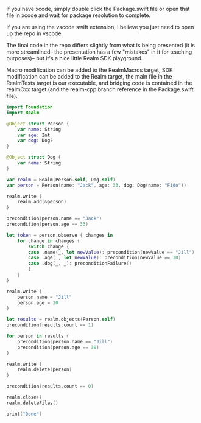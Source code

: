 If you have xcode, simply double click the Package.swift file or open that file in xcode and wait for package resolution to complete.

If you are using the vscode swift extension, I believe you just need to open up the repo in vscode.

The final code in the repo differs slightly from what is being presented (it is more streamlined– the presentation has a few "mistakes" in it for teaching purposes)– but it's a nice little Realm SDK playground.

Macro modification can be added to the RealmMacros target, SDK modification can be added to the Realm target, the main file in the RealmTests target is our executable, and bridging code is contained in the realmCxx target (and the realm-cpp branch reference in the Package.swift file).

```swift
import Foundation
import Realm

@Object struct Person {
    var name: String
    var age: Int
    var dog: Dog?
}

@Object struct Dog {
    var name: String
}

var realm = Realm(Person.self, Dog.self)
var person = Person(name: "Jack", age: 33, dog: Dog(name: "Fido"))

realm.write {
    realm.add(&person)
}

precondition(person.name == "Jack")
precondition(person.age == 33)

let token = person.observe { changes in
    for change in changes {
        switch change {
        case .name(_, let newValue): precondition(newValue == "Jill")
        case .age(_, let newValue): precondition(newValue == 30)
        case .dog(_, _): preconditionFailure()
        }
    }
}

realm.write {
    person.name = "Jill"
    person.age = 30
}

let results = realm.objects(Person.self)
precondition(results.count == 1)

for person in results {
    precondition(person.name == "Jill")
    precondition(person.age == 30)
}

realm.write {
    realm.delete(person)
}

precondition(results.count == 0)

realm.close()
realm.deleteFiles()

print("Done")
```
